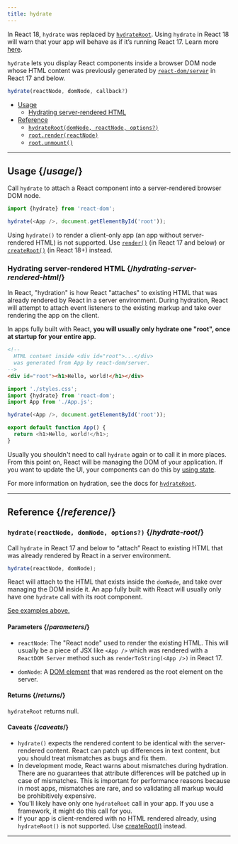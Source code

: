 ```yaml
---
title: hydrate
---
```

<Gotcha>

In React 18, `hydrate` was replaced by [`hydrateRoot`](/apis/react-dom/client/createRoot). Using `hydrate` in React 18 will warn that your app will behave as if it’s running React 17. Learn more [here](https://reactjs.org/blog/2022/03/08/react-18-upgrade-guide.html#updates-to-client-rendering-apis).

</Gotcha>

<Intro>

`hydrate` lets you display React components inside a browser DOM node whose HTML content was previously generated by [`react-dom/server`](/apis/react-dom/server) in React 17 and below.

```js
hydrate(reactNode, domNode, callback?)
```

</Intro>

- [Usage](#usage)
    - [Hydrating server-rendered HTML](#hydrating-server-rendered-html)
- [Reference](#reference)
    - [`hydrateRoot(domNode, reactNode, options?)`](#hydrate-root)
    - [`root.render(reactNode)`](#render-root)
    - [`root.unmount()`](#unmount-root)

---

## Usage {/*usage*/}

Call `hydrate` to attach a <CodeStep step={1}>React component</CodeStep> into a server-rendered <CodeStep step={2}>browser DOM node</CodeStep>.

```js [[1, 3, "document.getElementById('root')"], [2, 3, "<App />"]]
import {hydrate} from 'react-dom';

hydrate(<App />, document.getElementById('root'));
````

Using `hydrate()` to render a client-only app (an app without server-rendered HTML) is not supported. Use [`render()`](/apis/react-dom/render) (in React 17 and below) or [`createRoot()`](/apis/react-dom/client/createRoot) (in React 18+) instead.

### Hydrating server-rendered HTML {/*hydrating-server-rendered-html*/}

In React, "hydration" is how React "attaches" to existing HTML that was already rendered by React in a server environment. During hydration, React will attempt to attach event listeners to the existing markup and take over rendering the app on the client.

In apps fully built with React, **you will usually only hydrate one "root", once at startup for your entire app**.

<Sandpack>

```html public/index.html
<!--
  HTML content inside <div id="root">...</div>
  was generated from App by react-dom/server.
-->
<div id="root"><h1>Hello, world!</h1></div>
```

```js index.js active
import './styles.css';
import {hydrate} from 'react-dom';
import App from './App.js';

hydrate(<App />, document.getElementById('root'));
```

```js App.js
export default function App() {
  return <h1>Hello, world!</h1>;
}
```

</Sandpack>

Usually you shouldn't need to call `hydrate` again or to call it in more places. From this point on, React will be managing the DOM of your application. If you want to update the UI, your components can do this by [using state](/apis/react/useState).

For more information on hydration, see the docs for [`hydrateRoot`](/apis/react-dom/client/hydrateRoot).

---

## Reference {/*reference*/}

### `hydrate(reactNode, domNode, options?)` {/*hydrate-root*/}

Call `hydrate` in React 17 and below to “attach” React to existing HTML that was already rendered by React in a server environment.

```js
hydrate(reactNode, domNode);
```

React will attach to the HTML that exists inside the `domNode`, and take over managing the DOM inside it. An app fully built with React will usually only have one `hydrate` call with its root component.

[See examples above.](#usage)

#### Parameters {/*parameters*/}

* `reactNode`: The "React node" used to render the existing HTML. This will usually be a piece of JSX like `<App />` which was rendered with a `ReactDOM Server` method such as `renderToString(<App />)` in React 17.

* `domNode`: A [DOM element](https://developer.mozilla.org/en-US/docs/Web/API/Element) that was rendered as the root element on the server.

#### Returns {/*returns*/}

`hydrateRoot` returns null.

#### Caveats {/*caveats*/}
* `hydrate()` expects the rendered content to be identical with the server-rendered content. React can patch up differences in text content, but you should treat mismatches as bugs and fix them.
* In development mode, React warns about mismatches during hydration. There are no guarantees that attribute differences will be patched up in case of mismatches. This is important for performance reasons because in most apps, mismatches are rare, and so validating all markup would be prohibitively expensive.
* You'll likely have only one `hydrateRoot` call in your app. If you use a framework, it might do this call for you.
* If your app is client-rendered with no HTML rendered already, using `hydrateRoot()` is not supported. Use [createRoot()](/apis/createRoot) instead.

---
